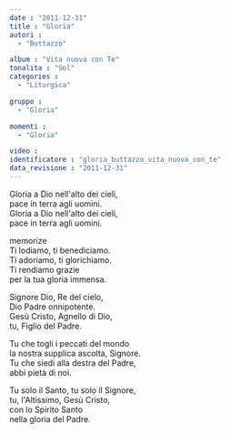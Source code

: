 ```yaml
---
date : "2011-12-31"
title : "Gloria"
autori : 
  - "Buttazzo"

album : "Vita nuova con Te"
tonalita : "Sol"
categories : 
  - "Liturgica"

gruppo : 
  - "Gloria"

momenti : 
  - "Gloria"

video : 
identificatore : "gloria_buttazzo_vita_nuova_con_te"
data_revisione : "2011-12-31"
---
```

  
  
  
  
   
  
  
  
  
  
Gloria a Dio nell'alto dei cieli,  
pace in terra agli uomini.  
Gloria a Dio nell'alto dei cieli,  
pace in terra agli uomini.    
  
  
memorize  
Ti lodiamo, ti benediciamo.  
Ti adoriamo, ti glorichiamo.  
Ti rendiamo grazie  
per la tua gloria immensa.  
  
  
Signore Dio, Re del cielo,  
Dio Padre onnipotente.  
Gesù Cristo, Agnello di Dio,  
tu, Figlio del Padre.  
  
  
Tu che togli i peccati del mondo  
la nostra supplica ascolta, Signore.  
Tu che siedi alla destra del Padre,  
abbi pietà di noi.  
  
  
Tu solo il Santo, tu solo il Signore,  
tu, l'Altissimo, Gesù Cristo,  
con lo Spirito Santo  
nella gloria del Padre.  
  
  
  
  
  
  
  
  
  
